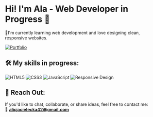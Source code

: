 
# Hi! I'm Ala - Web Developer in Progress 👋
  
🌌I'm currently learning web development and love designing clean, responsive websites.

[![Portfolio](https://img.shields.io/badge/Portfolio-%23ab3030?style=for-the-badge&logo=rocket&logoColor=white)](https://portfolio-alcvks-projects.vercel.app/)



## 🛠️ My skills in progress:
![HTML5](https://img.shields.io/badge/HTML5-%232D4354?style=for-the-badge&logo=html5&logoColor=white)
![CSS3](https://img.shields.io/badge/CSS3-%23535c37?style=for-the-badge&logo=css3&logoColor=white)
![JavaScript](https://img.shields.io/badge/JavaScript-%23FED7A5?style=for-the-badge&logo=javascript&logoColor=%2320212B)
![Responsive Design](https://img.shields.io/badge/Responsive%20Design-%23534145?style=for-the-badge&logo=mobile&logoColor=white)

## 🌠 Reach Out:

If you'd like to chat, collaborate, or share ideas, feel free to contact me:  
📧 **alicjacielecka42@gmail.com**



<!---
alicjac0/alicjac0 is a ✨ special ✨ repository because its `README.md` (this file) appears on your GitHub profile.
You can click the Preview link to take a look at your changes.
--->
